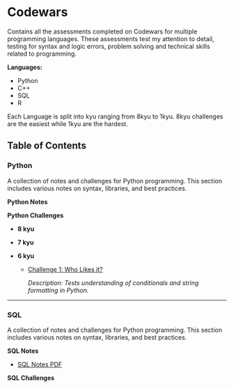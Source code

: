 # Codewars
Contains all the assessments completed on Codewars for multiple programming languages.
These assessments test my attention to detail, testing for syntax and logic errors, problem solving and technical skills related to programming.

**Languages:**
- Python
- C++
- SQL
- R

Each Language is split into kyu ranging from 8kyu to 1kyu.
8kyu challenges are the easiest while 1kyu are the hardest.

## Table of Contents

### Python

  A collection of notes and challenges for Python programming. This section includes various notes on syntax, libraries, and best practices. 

  **Python Notes**  

  **Python Challenges**  

   - **8 kyu**

   - **7 kyu**

   - **6 kyu**
        - [Challenge 1: Who Likes it?](Python/8kyu/who_likes_it.py) 

          *Description: Tests understanding of conditionals and string formatting in Python.*
     
---
### SQL

  A collection of notes and challenges for Python programming. This section includes various notes on syntax, libraries, and best practices. 

  **SQL Notes**  
  - [SQL Notes PDF](Python/Notes/SQL_notes.pdf)  

  **SQL Challenges**  



  


